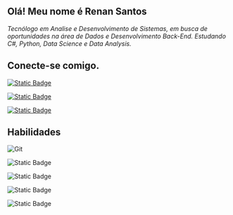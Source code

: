 ## Olá! Meu nome é Renan Santos

 _Tecnólogo em Analise e Desenvolvimento de Sistemas, em busca de oportunidades na área de Dados e Desenvolvimento Back-End._
_Estudando C#, Python, Data Science e Data Analysis._

## Conecte-se comigo.


[![Static Badge](https://hermes.digitalinnovation.one/assets/diome/logo-full.svg)](https://web.dio.me/users/renan2013a7x)

[![Static Badge](https://marcas-logos.net/wp-content/uploads/2020/03/GITHUB-LOGO-320x180.png)](https://github.com/renansantosdev-br)

[![Static Badge](https://th.bing.com/th/id/OIP.aEsEgSvefAqikKuFjr5p7wAAAA?pid=ImgDet&rs=1)](https://www.linkedin.com/in/renansantosdev/)



## Habilidades

![Git](https://cdn.icon-icons.com/icons2/2415/PNG/96/git_original_wordmark_logo_icon_146510.png)

![Static Badge](https://cdn.icon-icons.com/icons2/2406/PNG/96/github_git_icon_145985.png)

![Static Badge](https://cdn.icon-icons.com/icons2/2415/PNG/96/csharp_original_logo_icon_146578.png)

![Static Badge](https://cdn.icon-icons.com/icons2/1508/PNG/96/python_104451.png)

![Static Badge](https://cdn.icon-icons.com/icons2/628/PNG/96/sql-document_icon-icons.com_57634.png)